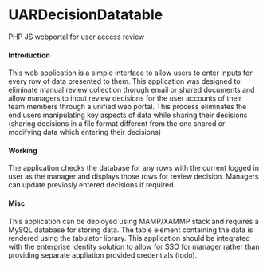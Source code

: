 # UARDecisionDatatable
PHP JS webportal for user access review

#### Introduction
This web application is a simple interface to allow users to enter inputs for every row of data presented to them. This application was designed to eliminate manual review collection thorugh email or shared documents and allow managers to input review decisions for the user accounts of their team members through a unified web portal.
This process eliminates the end users manipulating key aspects of data while sharing their decisions (sharing decisions in a file format different from the one shared or modifying data which entering their decisions)

#### Working
The application checks the database for any rows with the current logged in user as the manager and displays those rows for review decision. Managers can update previosly entered decisions if required.

#### Misc
This application can be deployed using MAMP/XAMMP stack and requires a MySQL database for storing data. The table element containing the data is rendered using the tabulator library.
This application should be integrated with the enterprise identity solution to allow for SSO for manager rather than providing separate appliation provided credentials (todo).
